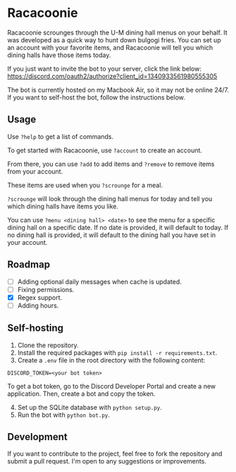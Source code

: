 # Racacoonie
Racacoonie scrounges through the U-M dining hall menus on your behalf.
It was developed as a quick way to hunt down bulgogi fries. You can set up an account with your favorite items, and Racacoonie will tell you which dining halls have those items today.

If you just want to invite the bot to your server, click the link below:
https://discord.com/oauth2/authorize?client_id=1340933561980555305

The bot is currently hosted on my Macbook Air, so it may not be online 24/7.
If you want to self-host the bot, follow the instructions below.

## Usage
Use `?help` to get a list of commands.

To get started with Racacoonie, use `?account` to create an account.

From there, you can use `?add` to add items and `?remove` to remove items from your account.

These items are used when you `?scrounge` for a meal.

`?scrounge` will look through the dining hall menus for today and tell you which dining halls have items you like.

You can use `?menu <dining hall> <date>` to see the menu for a specific dining hall on a specific date. If no date is provided, it will default to today. If no dining hall is provided, it will default to the dining hall you have set in your account.

## Roadmap
- [ ] Adding optional daily messages when cache is updated.
- [ ] Fixing permissions.
- [x] Regex support.
- [ ] Adding hours.

## Self-hosting
1. Clone the repository.
2. Install the required packages with `pip install -r requirements.txt`.
3. Create a `.env` file in the root directory with the following content:
```
DISCORD_TOKEN=<your bot token>
```
To get a bot token, go to the Discord Developer Portal and create a new application. Then, create a bot and copy the token.

4. Set up the SQLite database with `python setup.py`.
5. Run the bot with `python bot.py`.

## Development
If you want to contribute to the project, feel free to fork the repository and submit a pull request. I'm open to any suggestions or improvements.
